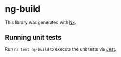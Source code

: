 # ng-build

This library was generated with [Nx](https://nx.dev).

## Running unit tests

Run `nx test ng-build` to execute the unit tests via [Jest](https://jestjs.io).
